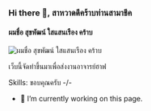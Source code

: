 ### Hi there 👋, สาหวาดดีคร้าบท่านสามาชีค
#### ผมชื่อ สุขพัฒน์ ใสแสนเรือง คร้าบ
![ผมชื่อ สุขพัฒน์ ใสแสนเรือง คร้าบ](https://cdn.discordapp.com/attachments/860399544654495794/1186359793154277437/mthai_photo_editor-37.png?ex=6592f6a8&is=658081a8&hm=30f817798e7d56c41cc547110f96444d4c22e80a512358b2858a0e2616412dc5&)

เว็บนี้จัดทำขึ้นมาเพื่อส่งงานอาจารย์ฮาฟ

Skills: ขอบคุณครับ -/\-

- 🔭 I’m currently working on this page. 




